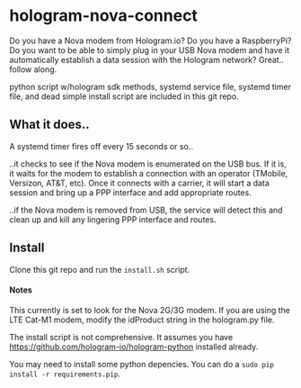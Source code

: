 # hologram-nova-connect
Do you have a Nova modem from Hologram.io?  Do you have a RaspberryPi?  Do you want to be able to simply plug in your USB Nova modem and have it automatically establish a data session with the Hologram network?  Great.. follow along.

python script w/hologram sdk methods, systemd service file, systemd timer file, and dead simple install script are included in this git repo.

## What it does..
A systemd timer fires off every 15 seconds or so..

..it checks to see if the Nova modem is enumerated on the USB bus.  If it is, it waits for the modem to establish a connection with an operator (TMobile, Versizon, AT&T, etc).  Once
it connects with a carrier, it will start a data session and bring up a PPP interface and add appropriate routes.

..if the Nova modem is removed from USB, the service will detect this and clean up and kill any lingering PPP interface and routes.

## Install
Clone this git repo and run the `install.sh` script.

#### Notes
This currently is set to look for the Nova 2G/3G modem.  If you are using the LTE Cat-M1 modem, modify the idProduct string in the hologram.py file.

The install script is not comprehensive.  It assumes you have https://github.com/hologram-io/hologram-python installed already.

You may need to install some python depencies.  You can do a `sudo pip install -r requirements.pip`.
